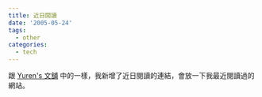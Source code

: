 ```yaml
---
title: 近日閱讀
date: '2005-05-24'
tags:
  - other
categories:
  - tech
---
```

跟 [Yuren's 文舖](http://yurenju.blogspot.com) 中的一樣，我新增了近日閱讀的連結，會放一下我最近閱讀過的網站。